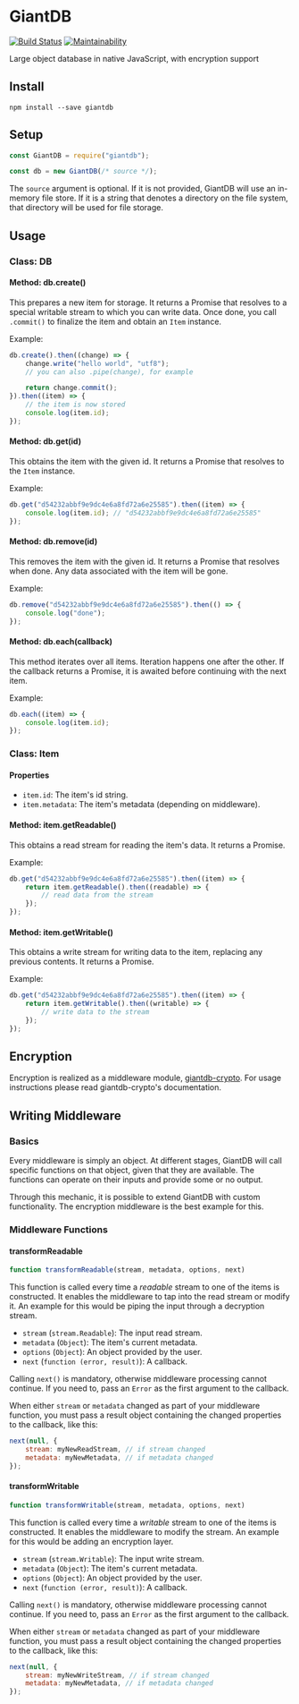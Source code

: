 # GiantDB

[![Build Status](https://travis-ci.org/meyfa/giantdb.svg?branch=master)](https://travis-ci.org/meyfa/giantdb)
[![Maintainability](https://api.codeclimate.com/v1/badges/39ebc35a4b32350a0191/maintainability)](https://codeclimate.com/github/meyfa/giantdb/maintainability)

Large object database in native JavaScript, with encryption support

## Install

```
npm install --save giantdb
```

## Setup

```javascript
const GiantDB = require("giantdb");

const db = new GiantDB(/* source */);
```

The `source` argument is optional. If it is not provided, GiantDB will use an
in-memory file store. If it is a string that denotes a directory on the file
system, that directory will be used for file storage.

## Usage

### Class: DB

#### Method: db.create()

This prepares a new item for storage. It returns a Promise that resolves to a
special writable stream to which you can write data. Once done, you call
`.commit()` to finalize the item and obtain an `Item` instance.

Example:

```javascript
db.create().then((change) => {
    change.write("hello world", "utf8");
    // you can also .pipe(change), for example

    return change.commit();
}).then((item) => {
    // the item is now stored
    console.log(item.id);
});
```

#### Method: db.get(id)

This obtains the item with the given id. It returns a Promise that resolves to
the `Item` instance.

Example:

```javascript
db.get("d54232abbf9e9dc4e6a8fd72a6e25585").then((item) => {
    console.log(item.id); // "d54232abbf9e9dc4e6a8fd72a6e25585"
});
```

#### Method: db.remove(id)

This removes the item with the given id. It returns a Promise that resolves when
done. Any data associated with the item will be gone.

Example:

```javascript
db.remove("d54232abbf9e9dc4e6a8fd72a6e25585").then(() => {
    console.log("done");
});
```

#### Method: db.each(callback)

This method iterates over all items. Iteration happens one after the other. If
the callback returns a Promise, it is awaited before continuing with the next
item.

Example:

```javascript
db.each((item) => {
    console.log(item.id);
});
```

### Class: Item

#### Properties

- `item.id`: The item's id string.
- `item.metadata`: The item's metadata (depending on middleware).

#### Method: item.getReadable()

This obtains a read stream for reading the item's data. It returns a Promise.

Example:

```javascript
db.get("d54232abbf9e9dc4e6a8fd72a6e25585").then((item) => {
    return item.getReadable().then((readable) => {
        // read data from the stream
    });
});
```

#### Method: item.getWritable()

This obtains a write stream for writing data to the item, replacing any previous
contents. It returns a Promise.

Example:

```javascript
db.get("d54232abbf9e9dc4e6a8fd72a6e25585").then((item) => {
    return item.getWritable().then((writable) => {
        // write data to the stream
    });
});
```

## Encryption

Encryption is realized as a middleware module,
[giantdb-crypto](https://github.com/meyfa/giantdb-crypto). For usage
instructions please read giantdb-crypto's documentation.

## Writing Middleware

### Basics

Every middleware is simply an object. At different stages, GiantDB will call
specific functions on that object, given that they are available. The functions
can operate on their inputs and provide some or no output.

Through this mechanic, it is possible to extend GiantDB with custom
functionality. The encryption middleware is the best example for this.

### Middleware Functions

#### transformReadable

```javascript
function transformReadable(stream, metadata, options, next)
```

This function is called every time a *readable* stream to one of the items is
constructed. It enables the middleware to tap into the read stream or modify it.
An example for this would be piping the input through a decryption stream.

- `stream` (`stream.Readable`): The input read stream.
- `metadata` (`Object`): The item's current metadata.
- `options` (`Object`): An object provided by the user.
- `next` (`function (error, result)`): A callback.

Calling `next()` is mandatory, otherwise middleware processing cannot continue.
If you need to, pass an `Error` as the first argument to the callback.

When either `stream` or `metadata` changed as part of your middleware function,
you must pass a result object containing the changed properties to the callback,
like this:

```javascript
next(null, {
    stream: myNewReadStream, // if stream changed
    metadata: myNewMetadata, // if metadata changed
});
```

#### transformWritable

```javascript
function transformWritable(stream, metadata, options, next)
```

This function is called every time a *writable* stream to one of the items is
constructed. It enables the middleware to modify the stream.
An example for this would be adding an encryption layer.

- `stream` (`stream.Writable`): The input write stream.
- `metadata` (`Object`): The item's current metadata.
- `options` (`Object`): An object provided by the user.
- `next` (`function (error, result)`): A callback.

Calling `next()` is mandatory, otherwise middleware processing cannot continue.
If you need to, pass an `Error` as the first argument to the callback.

When either `stream` or `metadata` changed as part of your middleware function,
you must pass a result object containing the changed properties to the callback,
like this:

```javascript
next(null, {
    stream: myNewWriteStream, // if stream changed
    metadata: myNewMetadata, // if metadata changed
});
```
